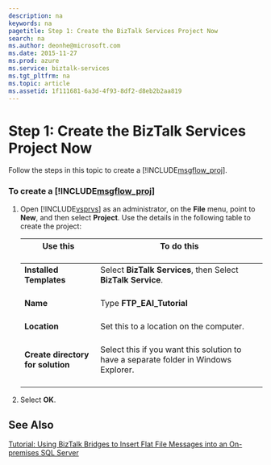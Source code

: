 ```yaml
---
description: na
keywords: na
pagetitle: Step 1: Create the BizTalk Services Project Now
search: na
ms.author: deonhe@microsoft.com
ms.date: 2015-11-27
ms.prod: azure
ms.service: biztalk-services
ms.tgt_pltfrm: na
ms.topic: article
ms.assetid: 1f111681-6a3d-4f93-8df2-d8eb2b2aa819
---
```

# Step 1: Create the BizTalk Services Project Now
Follow the steps in this topic to create a [!INCLUDE[msgflow_proj](/Token/msgflow_proj_md.md)].

### To create a [!INCLUDE[msgflow_proj](/Token/msgflow_proj_md.md)]

1. Open [!INCLUDE[vsprvs](/Token/vsprvs_md.md)] as an administrator, on the **File** menu, point to **New**, and then select **Project**. Use the details in the following table to create the project:

   |Use this <br /> <br />|To do this <br /> <br />|
   |------------|--------------|
   |**Installed Templates** <br /> <br />|Select **BizTalk Services**, then Select **BizTalk Service**. <br /> <br />|
   |**Name** <br /> <br />|Type **FTP_EAI_Tutorial** <br /> <br />|
   |**Location** <br /> <br />|Set this to a location on the computer. <br /> <br />|
   |**Create directory for solution** <br /> <br />|Select this if you want this solution to have a separate folder in Windows Explorer. <br /> <br />|

2. Select **OK**.

## See Also
[Tutorial: Using BizTalk Bridges to Insert Flat File Messages into an On-premises SQL Server](/Topic/Tutorial__Using_BizTalk_Bridges_to_Insert_Flat_File_Messages_into_an_On-premises_SQL_Server.md)

